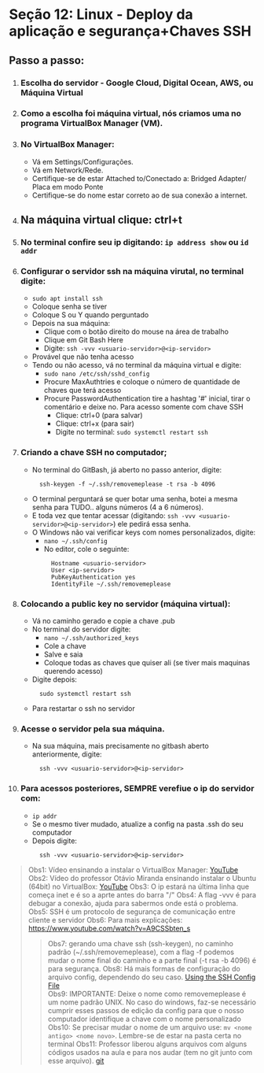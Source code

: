 # Seção 12: Linux - Deploy da aplicação e segurança+Chaves SSH

## Passo a passo:
        
1. ### Escolha do servidor - Google Cloud, Digital Ocean, AWS, ou Máquina Virtual 
        
2. ### Como a escolha foi máquina virtual, nós criamos uma no programa VirtualBox Manager (VM).

3. ### No VirtualBox Manager: 
    - Vá em Settings/Configurações.
    - Vá em Network/Rede.
    - Certifique-se de estar Attached to/Conectado a: Bridged Adapter/ Placa em modo Ponte
    - Certifique-se do nome estar correto ao de sua conexão a internet.
            
4. ## Na máquina virtual clique: ctrl+t

5. ### No terminal confire seu ip digitando: `ip address show` ou `id addr` 

6. ### Configurar o servidor ssh na máquina virutal, no terminal digite:
    - `sudo apt install ssh`
    - Coloque senha se tiver
    - Coloque S ou Y quando perguntado
    - Depois na sua máquina:
        - Clique com o botão direito do mouse na área de trabalho
        - Clique em Git Bash Here
        - Digite: `ssh -vvv <usuario-servidor>@<ip-servidor>`
    - Provável que não tenha acesso
    - Tendo ou não acesso, vá no terminal da máquina virtual e digite:
        - `sudo nano /etc/ssh/sshd_config`
        - Procure MaxAuthtries e coloque o número de quantidade de chaves que terá acesso
        - Procure PasswordAuthentication tire a hashtag '#' inicial, tirar o comentário e deixe no. Para acesso somente com chave SSH
            - Clique: ctrl+0 (para salvar)
            - Clique: ctrl+x (para sair)
            - Digite no terminal: `sudo systemctl restart ssh`

7. ### Criando a chave SSH no computador;
    - No terminal do GitBash, já aberto no passo anterior, digite:
        ```
          ssh-keygen -f ~/.ssh/removemeplease -t rsa -b 4096
        ```
    - O terminal perguntará se quer botar uma senha, botei a mesma senha para TUDO.. alguns números (4 a 6 números).
    - E toda vez que tentar acessar (digitando: `ssh -vvv <usuario-servidor>@<ip-servidor>`) ele pedirá essa senha.
    - O Windows não vai verificar keys com nomes personalizados, digite:
        - `nano ~/.ssh/config`
        - No editor, cole o seguinte:
            ```
              Hostname <usuario-servidor>
              User <ip-servidor>
              PubKeyAuthentication yes
              IdentityFile ~/.ssh/removemeplease
            ```

8. ### Colocando a public key no servidor (máquina virtual):
    - Vá no caminho gerado e copie a chave .pub
    - No terminal do servidor digite:
        - `nano ~/.ssh/authorized_keys`
        - Cole a chave 
        - Salve e saia
        - Coloque todas as chaves que quiser ali (se tiver mais maquinas querendo acesso)
    - Digite depois:
        ```
          sudo systemctl restart ssh
        ```
    - Para restartar o ssh no servidor

9. ### Acesse o servidor pela sua máquina.
    - Na sua máquina, mais precisamente no gitbash aberto anteriormente, digite:
        ```
          ssh -vvv <usuario-servidor>@<ip-servidor>
        ```

10. ### Para acessos posteriores, SEMPRE verefiue o ip do servidor com:
    - `ip addr`
    - Se o mesmo tiver mudado, atualize a config na pasta .ssh do seu computador
    - Depois digite:
        ```
          ssh -vvv <usuario-servidor>@<ip-servidor>
        ```

>Obs1: Vídeo ensinando a instalar o VirtualBox Manager: [YouTube](https://www.youtube.com/watch?v=PaDTA4B7K4U)
>Obs2: Vídeo do professor Otávio Miranda ensinando instalar o Ubuntu (64bit) no VirtualBox: [YouTube](https://www.youtube.com/watch?v=Vl6f8_vin9M)
>Obs3: O ip estará na última linha que começa inet e é so a aprte antes do barra "/"
>Obs4: A flag -vvv é para debugar a conexão, ajuda para sabermos onde está o problema.
>Obs5: SSH é um protocolo de segurança de comunicação entre cliente e servidor
>Obs6: Para mais explicações: https://www.youtube.com/watch?v=A9CSSbten_s
>>Obs7: gerando uma chave ssh (ssh-keygen), no caminho padrão (~/.ssh/removemeplease), com a flag -f podemos mudar o nome final do caminho e a parte final (-t rsa -b 4096) é para segurança.
>Obs8: Há mais formas de configuração do arquivo config, dependendo do seu caso. [Using the SSH Config File](https://linuxize.com/post/using-the-ssh-config-file/)   
>Obs9: IMPORTANTE: Deixe o nome como removemeplease é um nome padrão UNIX.  No caso do windows, faz-se necessário cumprir esses passos de edição da config para que o nosso computador identifique a chave com o nome personalizado
>Obs10: Se precisar mudar o nome de um arquivo use: `mv <nome antigo> <nome novo>`. Lembre-se de estar na pasta certa no terminal
>Obs11: Professor liberou alguns arquivos com alguns códigos usados na aula e para nos audar (tem no git junto com esse arquivo). [git](https://github.com/Vegildo/CursoJsOtavioMiranda)
